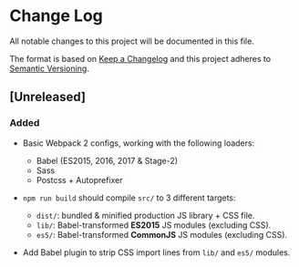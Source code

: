 # Change Log
All notable changes to this project will be documented in this file.

The format is based on [Keep a Changelog](http://keepachangelog.com/)
and this project adheres to [Semantic Versioning](http://semver.org/).

## [Unreleased]
### Added
- Basic Webpack 2 configs, working with the following loaders:
  * Babel (ES2015, 2016, 2017 & Stage-2)
  * Sass
  * Postcss + Autoprefixer

- `npm run build` should compile `src/` to 3 different targets:
  * `dist/`: bundled & minified production JS library + CSS file.
  * `lib/`: Babel-transformed **ES2015** JS modules (excluding CSS).
  * `es5/`: Babel-transformed **CommonJS** JS modules (excluding CSS).

- Add Babel plugin to strip CSS import lines from `lib/` and `es5/` modules.
